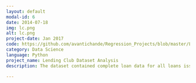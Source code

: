 ```yaml
---
layout: default
modal-id: 6
date: 2014-07-18
img: lc.png
alt: lc.png
project-date: Jan 2017
code: https://github.com/avantichande/Regression_Projects/blob/master/Lending_Club_Logistic_Regression.ipynb
category: Data Science
language: Python
project_name: Lending Club Dataset Analysis
description: The dataset contained complete loan data for all loans issued through the 2007-2015, including the current loan status (Current, Late, Fully Paid, etc.) and latest payment information. In the project, the loan data was explored, the borrowers were explored. Finally, predicted whether a borrower is going to be a defaulter using Logistic Regression.

---
```

